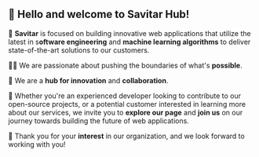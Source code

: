 ## 👋 Hello and welcome to Savitar Hub!

🚀 **Savitar** is focused on building innovative web applications that utilize the latest in s**oftware engineering** and **machine learning algorithms** to deliver state-of-the-art solutions to our customers.

👨‍💻 We are passionate about pushing the boundaries of what's **possible**.

🌟 We are a **hub for innovation** and **collaboration**.

👀 Whether you're an experienced developer looking to contribute to our open-source projects, or a potential customer interested in learning more about our services, we invite you to **explore our page** and **join us** on our journey towards building the future of web applications.

🙏 Thank you for your **interest** in our organization, and we look forward to working with you!
